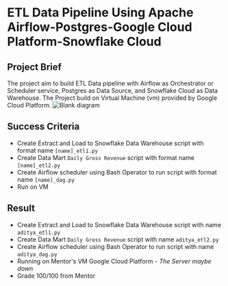 # ETL Data Pipeline Using Apache Airflow-Postgres-Google Cloud Platform-Snowflake Cloud

## Project Brief
The project aim to build ETL Data pipeline with Airflow as Orchestrator or Scheduler service, Postgres as Data Source, and Snowflake Cloud as Data Warehouse. The Project build on Virtual Machine (vm) provided by Google Cloud Platform.
![Blank diagram](https://github.com/artso17/vm-gcp-airflow-postgres-snowflake/assets/78079780/bea0e9e4-4842-4263-990d-0f0b7eca11b6)

## Success Criteria
- Create Extract and Load to Snowflake Data Warehouse script with format name `[name]_etl1.py`
- Create Data Mart `Daily Gross Revenue` script with format name `[name]_etl2.py`
- Create Airflow scheduler using Bash Operator to run script with format name `[name]_dag.py`
- Run on VM  

## Result
- Create Extract and Load to Snowflake Data Warehouse script with name `aditya_etl1.py`
- Create Data Mart `Daily Gross Revenue` script with name `aditya_etl2.py`
- Create Airflow scheduler using Bash Operator to run script with name `aditya_dag.py`
- Running on Mentor's VM Google Cloud Platform - *The Server maybe down*
- Grade 100/100 from Mentor
